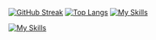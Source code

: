 [![GitHub Streak](https://streak-stats.demolab.com/?user=chaitanya985&theme=maroongold&disable_animations=false&card_width=600)](https://git.io/streak-stats)
[![Top Langs](https://github-readme-stats.vercel.app/api/top-langs/?username=chaitanya985&layout=compact&maroongold&&card_width=600)](https://github.com/anuraghazra/github-readme-stats)
[![My Skills](https://skillicons.dev/icons?i=react,nodejs,express,django,mongodb&theme=light)](https://skillicons.dev)

[![My Skills](https://skillicons.dev/icons?i=firebase,mysql,postman,aws,docker&theme=light)](https://skillicons.dev)
